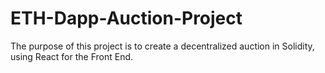 # ETH-Dapp-Auction-Project
The purpose of this project is to create a decentralized auction in Solidity, using React for the Front End. 
